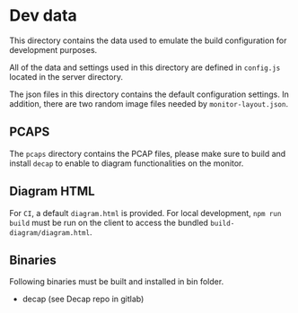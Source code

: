 # Dev data

This directory contains the data used to emulate the build configuration for
development purposes.

All of the data and settings used in this directory are defined in `config.js`
located in the server directory.

The json files in this directory contains the default configuration settings. In
addition, there are two random image files needed by `monitor-layout.json`.

## PCAPS

The `pcaps` directory contains the PCAP files, please make sure to build and
install `decap` to enable to diagram functionalities on the monitor.

## Diagram HTML

For `CI`, a default `diagram.html` is provided. For local development,
`npm run build` must be run on the client to access the bundled
`build-diagram/diagram.html`.

## Binaries

Following binaries must be built and installed in bin folder.

- decap (see Decap repo in gitlab)

